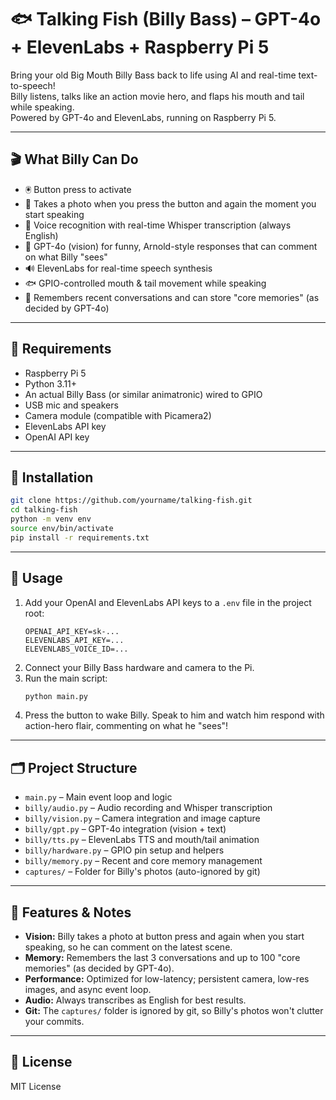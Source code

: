 # 🐟 Talking Fish (Billy Bass) – GPT-4o + ElevenLabs + Raspberry Pi 5

Bring your old Big Mouth Billy Bass back to life using AI and real-time text-to-speech!  
Billy listens, talks like an action movie hero, and flaps his mouth and tail while speaking.  
Powered by GPT-4o and ElevenLabs, running on Raspberry Pi 5.

---

## 🎬 What Billy Can Do

- 🖲️ Button press to activate
- 📸 Takes a photo when you press the button and again the moment you start speaking
- 🎤 Voice recognition with real-time Whisper transcription (always English)
- 🧠 GPT-4o (vision) for funny, Arnold-style responses that can comment on what Billy "sees"
- 🔊 ElevenLabs for real-time speech synthesis
- 🐟 GPIO-controlled mouth & tail movement while speaking
- 🧠 Remembers recent conversations and can store "core memories" (as decided by GPT-4o)

---

## 🍓 Requirements

- Raspberry Pi 5
- Python 3.11+
- An actual Billy Bass (or similar animatronic) wired to GPIO
- USB mic and speakers
- Camera module (compatible with Picamera2)
- ElevenLabs API key
- OpenAI API key

---

## 🧰 Installation

```bash
git clone https://github.com/yourname/talking-fish.git
cd talking-fish
python -m venv env
source env/bin/activate
pip install -r requirements.txt
```

---

## 🚀 Usage

1. Add your OpenAI and ElevenLabs API keys to a `.env` file in the project root:
   ```
   OPENAI_API_KEY=sk-...
   ELEVENLABS_API_KEY=...
   ELEVENLABS_VOICE_ID=...
   ```
2. Connect your Billy Bass hardware and camera to the Pi.
3. Run the main script:
   ```bash
   python main.py
   ```
4. Press the button to wake Billy. Speak to him and watch him respond with action-hero flair, commenting on what he "sees"!

---

## 🗂️ Project Structure

- `main.py` – Main event loop and logic
- `billy/audio.py` – Audio recording and Whisper transcription
- `billy/vision.py` – Camera integration and image capture
- `billy/gpt.py` – GPT-4o integration (vision + text)
- `billy/tts.py` – ElevenLabs TTS and mouth/tail animation
- `billy/hardware.py` – GPIO pin setup and helpers
- `billy/memory.py` – Recent and core memory management
- `captures/` – Folder for Billy's photos (auto-ignored by git)

---

## 📝 Features & Notes

- **Vision:** Billy takes a photo at button press and again when you start speaking, so he can comment on the latest scene.
- **Memory:** Remembers the last 3 conversations and up to 100 "core memories" (as decided by GPT-4o).
- **Performance:** Optimized for low-latency; persistent camera, low-res images, and async event loop.
- **Audio:** Always transcribes as English for best results.
- **Git:** The `captures/` folder is ignored by git, so Billy's photos won't clutter your commits.

---

## 📖 License

MIT License
